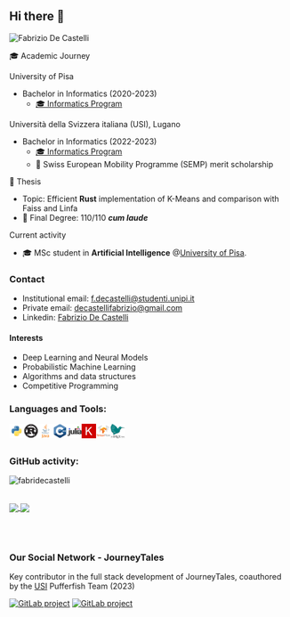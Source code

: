 ## Hi there 👋

<p align="left"> <img src="https://komarev.com/ghpvc/?username=FabriDeCastelli&label=Profile%20views&color=0e75b6&style=flat" alt="Fabrizio De Castelli" /> </p>

🎓 Academic Journey

University of Pisa
- Bachelor in Informatics (2020-2023)
  - <a href='https://didattica.di.unipi.it/laurea-in-informatica/' target="_blank">🎓 Informatics Program</a>
  
Università della Svizzera italiana (USI), Lugano
- Bachelor in Informatics (2022-2023)
  - <a href='https://www.usi.ch/en/education/bachelor/informatics' target="_blank">🎓 Informatics Program</a>
  - 🏅 Swiss European Mobility Programme (SEMP) merit scholarship
 
📜 Thesis
- Topic: Efficient <b>Rust</b> implementation of K-Means and comparison with Faiss and Linfa
- 🎯 Final Degree: 110/110 ___cum laude___
    
Current activity
- 🎓 MSc student in <b>Artificial Intelligence</b> @<a href='https://didattica.di.unipi.it/en/master-programme-in-computer-science/curricula-2/curriculum-%c2%93artificial-intelligence%c2%94-2/' target="_blank">University of Pisa</a>.

### Contact
- Institutional email: <a href= "mailto:d.goglia@studenti.unipi.it" target="_blank">f.decastelli@studenti.unipi.it</a>
- Private email: <a href= "mailto:decastellifabrizio@gmail.com" target="_blank">decastellifabrizio@gmail.com</a>
- Linkedin: <a href='https://www.linkedin.com/in/fabrizio-de-castelli-bb8b77270/' target="_blank">Fabrizio De Castelli</a>

#### Interests
- Deep Learning and Neural Models
- Probabilistic Machine Learning
- Algorithms and data structures
- Competitive Programming

### Languages and Tools: 

<div>
<img width="26px" align="left" src="https://raw.githubusercontent.com/github/explore/80688e429a7d4ef2fca1e82350fe8e3517d3494d/topics/python/python.png">
<img width="26px" align="left" src="https://raw.githubusercontent.com/github/explore/80688e429a7d4ef2fca1e82350fe8e3517d3494d/topics/rust/rust.png">
<img width="26px" align="left" src="https://raw.githubusercontent.com/github/explore/80688e429a7d4ef2fca1e82350fe8e3517d3494d/topics/java/java.png">
  
<img width="26px" align="left" src="https://raw.githubusercontent.com/github/explore/80688e429a7d4ef2fca1e82350fe8e3517d3494d/topics/cpp/cpp.png">
<img align="left" alt="" width="26px" src="https://raw.githubusercontent.com/github/explore/80688e429a7d4ef2fca1e82350fe8e3517d3494d/topics/julia/julia.png">
<img align="left" alt="Keras" width="26px" src="https://raw.githubusercontent.com/github/explore/cf9a84017e3cdd93aeb635d9b85379ba67d62031/topics/keras/keras.png">
<img align="left" alt="Tensorflow" width="26px" src="https://raw.githubusercontent.com/github/explore/80688e429a7d4ef2fca1e82350fe8e3517d3494d/topics/tensorflow/tensorflow.png">
<img align="left" alt="" width="26px" src="https://raw.githubusercontent.com/github/explore/80688e429a7d4ef2fca1e82350fe8e3517d3494d/topics/latex/latex.png">
</div>

<br/><br/>
### GitHub activity:
<!-- TROPHY -->
<p align="left"> <img src="https://github-profile-trophy.vercel.app/?username=fabridecastelli&theme=gruvbox&no-bg=true" alt="fabridecastelli" /> </p>

<br/>

<!-- STATISTICS -->
<a href="https://github.com/fabridecastelli">
  <img align="center" src="https://github-readme-stats.vercel.app/api?username=fabridecastelli&layout=compact&theme=calm&show_icons=true" />
</a>

<!-- LANGUAGES -->
<a href="https://github.com/fabridecastelli">
  <img align="center" src="https://github-readme-stats.vercel.app/api/top-langs/?username=fabridecastelli&layout=compact&theme=calm&hide=jupyter%20notebook,html,css,xslt,shell" />
</a>

<br/><br/>

### Our Social Network - JourneyTales

Key contributor in the full stack development of JourneyTales, coauthored by the <a href="https://www.usi.ch/it"> USI</a> Pufferfish Team (2023) 

[![GitLab project](https://img.shields.io/static/v1?label=GitLab&message=Journeytales%20Frontend&color=blue)](https://gitlab.com/usi-si-oss/teaching/projects-showcase/sa4/team-4-pufferfish/frontend)
[![GitLab project](https://img.shields.io/static/v1?label=GitLab&message=Journeytales%20Backend&color=blue)](https://gitlab.com/usi-si-oss/teaching/projects-showcase/sa4/team-4-pufferfish/backend)
